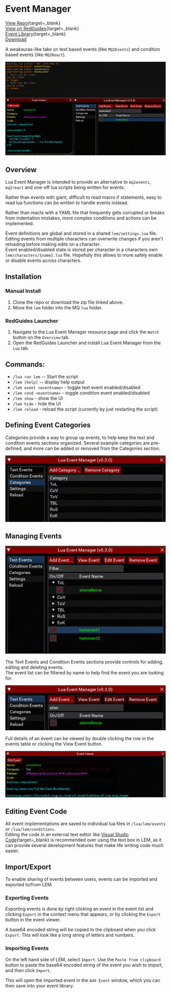 # Event Manager

[View Repo](https://github.com/aquietone/event-manager){target=_blank}  
[View on RedGuides](https://www.redguides.com/community/resources/lua-event-manager.2539/){target=_blank}  
[Event Library](https://www.redguides.com/community/resources/lua-event-manager-lem-event-library.2600/){target=_blank}  
[Download](https://github.com/aquietone/event-manager/archive/refs/heads/dev.zip)  

A weakauras-like take on text based events (like `MQ2Events`) and condition based events (like `MQ2React`).

![](../images/lem/lem.png)

## Overview

Lua Event Manager is intended to provide an alternative to `mq2events`, `mq2react` and one-off lua scripts being written for events.  

Rather than events with giant, difficult to read macro if statements, easy to read lua functions can be written to handle events instead.  

Rather than reacts with a YAML file that frequently gets corrupted or breaks from indentation mistakes, more complex conditions and actions can be implemented.  

Event definitions are global and stored in a shared `lem/settings.lua` file. Editing events from multiple characters can overwrite changes if you aren't reloading before making edits on a character.  
Event enabled/disabled state is stored per character in a characters own `lem/characters/{name}.lua` file. Hopefully this allows to more safely enable or disable events across characters.  

## Installation

### Manual Install

1. Clone the repo or download the zip file linked above.  
2. Move the `lem` folder into the MQ `lua` folder.  

### RedGuides Launcher

1. Navigate to the Lua Event Manager resource page and click the `Watch` button on the `Overview` tab.  
2. Open the RedGuides Launcher and install Lua Event Manager from the `Lua` tab. 

## Commands:

* `/lua run lem` -- Start the script  
* `/lem [help]` -- display help output  
* `/lem event <eventname>` - toggle text event enabled/disabled  
* `/lem cond <eventname>` - toggle condition event enabled/disabled  
* `/lem show` - show the UI  
* `/lem hide` - hide the UI  
* `/lem reload` - reload the script (currently by just restarting the script)  

## Defining Event Categories

Categories provide a way to group up events, to help keep the text and condition events sections organized. Several example categories are pre-defined, and more can be added or removed from the Categories section.  

![](../images/lem/categories.png)

## Managing Events

![](../images/lem/textevents.png)

The Text Events and Condition Events sections provide controls for adding, editing and deleting events.  
The event list can be filtered by name to help find the event you are looking for.  

![](../images/lem/eventfilter.png)

Full details of an event can be viewed by double clicking the row in the events table or clicking the View Event button.  

![](../images/lem/eventviewer.png)

## Editing Event Code

All event implementations are saved to individual lua files in `/lua/lem/events` or `/lua/lem/conditions`.  
Editing the code in an external text editor like [Visual Studio Code](https://code.visualstudio.com/download){target=_blank} is recommended over using the text box in LEM, as it can provide several development features that make life writing code much easier.  

## Import/Export

To enable sharing of events between users, events can be imported and exported to/from LEM.

### Exporting Events

Exporting events is done by right clicking an event in the event list and clicking `Export` in the context menu that appears, or by clicking the `Export` button in the event viewer.  

A base64 encoded string will be copied to the clipboard when you click `Export`. This will look like a long string of letters and numbers.  

### Importing Events

On the left hand side of LEM, select `Import`. Use the `Paste from clipboard` button to paste the base64 encoded string of the event you wish to import, and then click `Import`.  

This will open the imported event in the `Add Event` window, which you can then save into your event library.  